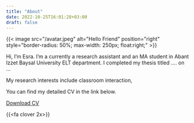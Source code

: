 ```yaml
---
title: "About"
date: 2022-10-25T16:01:28+03:00
draft: false
---
```


{{< image src="/avatar.jpeg" alt="Hello Friend" position="right" style="border-radius: 50%; max-width: 250px; float:right;" >}}

Hi, I’m Esra. I’m a currently a research assistant and an MA student in Abant Izzet Baysal University ELT department. I completed my thesis titled ....  on ...

My research interests include classroom interaction, 

You can find my detailed CV in the link below.

[Download CV](/resume.pdf)

{{<fa clover 2x>}}